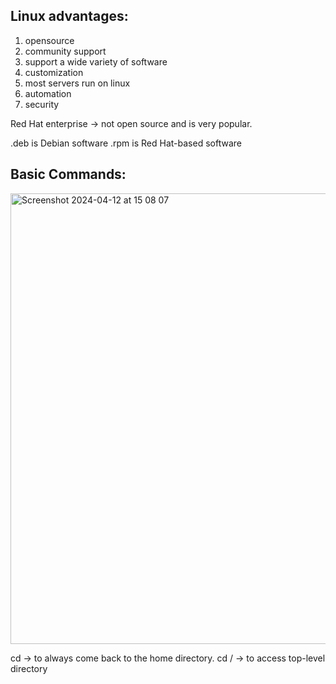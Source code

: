 ## Linux advantages:
1. opensource
2. community support
3. support a wide variety of software
4. customization
5. most servers run on linux
6. automation
7. security

Red Hat enterprise -> not open source and is very popular.

.deb is Debian software
.rpm is Red Hat-based software

## Basic Commands:

<img width="721" alt="Screenshot 2024-04-12 at 15 08 07" src="https://github.com/pranavisai/DevOps/assets/62636522/bcaac6dc-a803-4e2d-9971-33f435b214e0">

cd -> to always come back to the home directory.
cd / -> to access top-level directory
